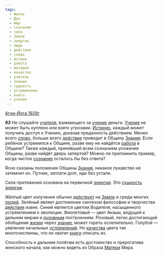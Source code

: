 ```yaml
---
tags:
  - жизнь
  - Дух
  - мир
  - сознание
  - сила
  - Земля
  - энергия
  - люди
  - действие
  - слово
  - истина
  - работа
  - материя
  - качество
  - учитель
  - знание
  - сущность
  - устремление
  - книга
  - учение
---
```


[Агни-Йога 1929г](/agni/1929)

___93___
Не слушайте [учителя](/tag/#учитель), взимающего за [учение](/tag/#учение) деньги. [Учение](/tag/#учение) не может быть куплено или взято угрозами. [Истинно](/tag/#истина), каждый может получить доступ к Учению, доказав преданность действием. Менее всего [слово](/tag/#слово), больше всего [действие](/tag/#действие) приводит в Общину [Знания](/tag/#[знание](/tag/#знание)). Если ребёнок устремился к Общине, разве ему не найдётся [работа](/tag/#работа) в Общине? Также каждый, принявший всем сознанием уложения Общины, разве найдёт дверь запертой? Можно ли припомнить пример, когда чистое [сознание](/tag/#сознание) осталось бы без ответа?   

Ясно сказаны положения Общины [Знания](/tag/#[знание](/tag/#знание)), никакое лукавство не затемнит их. Путник, заплати долг, иди без устали.   

Сила притяжения основана на первичной [энергии](/tag/#энергия). Это [сущность](/tag/#сущность) [энергии](/tag/#энергия).   

Жёлтый цвет излучения обычно [действует](/tag/#действие) на [Земле](/tag/#Земля) и среди многих [людей](/tag/#люди). Зелёный являет достижение синтезом философии и творчества [действия](/tag/#действие) извне. Синий является цветом Водителя, насыщенного устремлением к эволюции. Фиолетовый — цвет Акаши, ведущий к дальним мирам и [духовным](/tag/#Дух) построениям. Розовый, легко достигающий обобщения [жизни](/tag/#жизнь) через [знание](/tag/#знание), может гореть ослепительно. Голубой — уявление начальных [устремлений](/tag/#устремление). Но [качества](/tag/#качество) цвета так многочисленны, что не хватит [книги](/tag/#книга) описать их.   

Способность к дальним полётам есть достоинство и прерогатива женского начала, как можно видеть из Образа [Матери](/tag/#материя) Мира.